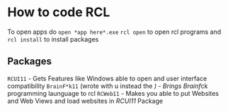 # How to code RCL

To open apps do `open *app here*.exe`
`rcl open` to open rcl programs and `rcl install` to install packages

## Packages

`RCUI11` - Gets Features like Windows able to open and user interface compatibility
`BrainF*k11` (wrote with u instead the *) - Brings Brainf*ck programming launguage to rcl
`RCWeb11` - Makes you able to put Websites and Web Views and load websites in *RCUI11* Package

